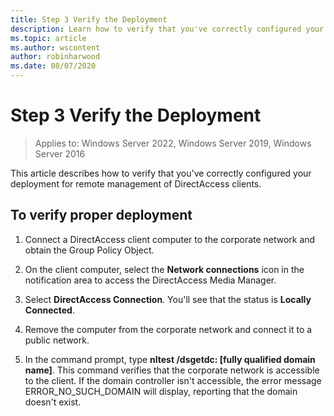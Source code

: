 ```yaml
---
title: Step 3 Verify the Deployment
description: Learn how to verify that you've correctly configured your deployment for remote management of DirectAccess clients.
ms.topic: article
ms.author: wscontent
author: robinharwood
ms.date: 08/07/2020
---
```

# Step 3 Verify the Deployment

>Applies to: Windows Server 2022, Windows Server 2019, Windows Server 2016

This article describes how to verify that you've correctly configured your deployment for remote management of DirectAccess clients.

## To verify proper deployment

1. Connect a DirectAccess client computer to the corporate network and obtain the Group Policy Object.

1. On the client computer, select the **Network connections** icon in the notification area to access the DirectAccess Media Manager.

1. Select **DirectAccess Connection**. You'll see that the status is **Locally Connected**.

1. Remove the computer from the corporate network and connect it to a public network.

1. In the command prompt, type **nltest /dsgetdc: [fully qualified domain name]**. This command verifies that the corporate network is accessible to the client. If the domain controller isn't accessible, the error message ERROR_NO_SUCH_DOMAIN will display, reporting that the domain doesn't exist.